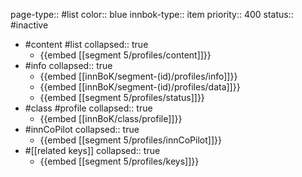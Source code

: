 page-type:: #list
color:: blue
innbok-type:: item
priority:: 400
status:: #inactive

- #content #list
  collapsed:: true
	- {{embed [[segment 5/profiles/content]]}}
- #info
  collapsed:: true
	- {{embed [[innBoK/segment-(id)/profiles/info]]}}
	- {{embed [[innBoK/segment-(id)/profiles/data]]}}
	- {{embed [[segment 5/profiles/status]]}}
- #class #profile
  collapsed:: true
	- {{embed [[innBoK/class/profile]]}}
- #innCoPilot
  collapsed:: true
	- {{embed [[segment 5/profiles/innCoPilot]]}}
- #[[related keys]]
  collapsed:: true
	- {{embed [[segment 5/profiles/keys]]}}








